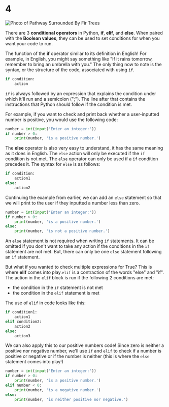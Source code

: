 # 4

![Photo of Pathway Surrounded By Fir Trees](https://images.pexels.com/photos/1578750/pexels-photo-1578750.jpeg?auto=compress&cs=tinysrgb&h=750&w=1260)

There are 3 **conditional operators** in Python, **if**, **elif**, and **else**. When paired with the **Boolean values**, they can be used to set conditions for when you want your code to run.

The function of the **if** operator similar to its definition in English! For example, in English, you might say something like "If it rains tomorrow, remember to bring an umbrella with you." The only thing now to note is the syntax, or the structure of the code, associated with using `if`.

```python
if condition:
    action
```

`if` is always followed by an expression that explains the condition under which it'll run and a semicolon \(";"\). The line after that contains the instructions that Python should follow if the condition is met.

For example, if you want to check and print back whether a user-inputted number is positive, you would use the following code:

```python
number = int(input('Enter an integer:'))
if number > 0:
    print(number, 'is a positive number.')
```

The **else** operator is also very easy to understand, it has the same meaning as it does in English. The `else` action will only be executed if the `if` condition is not met. The `else` operator can only be used if a `if` condition precedes it. The syntax for `else` is as follows:

```python
if condition:
    action1
else:
    action2
```

Continuing the example from earlier, we can add an `else` statement so that we will print to the user if they inputted a number less than zero.

```python
number = int(input('Enter an integer:'))
if number > 0:
    print(number, 'is a positive number.')
else: 
    print(number, 'is not a positive number.')
```

An `else` statement is not required when writing `if` statements. It can be omitted if you don't want to take any action if the conditions in the `if` statement are not met. But, there can only be one `else` statement following an `if` statement.

But what if you wanted to check multiple expressions for True? This is where **elif** comes into play.`elif` is a contraction of the words "else" and "if". The action in the `elif` block is run if the following 2 conditions are met:

* the condition in the `if` statement is not met
* the condition in the `elif` statement is met

The use of `elif` in code looks like this:

```python
if condition1:
    action1
elif condition2:
    action2
else:
    action3
```

We can also apply this to our positive numbers code! Since zero is neither a positive nor negative number, we'll use `if` and `elif` to check if a number is positive or negative or if the number is neither \(this is where the `else` statement comes into play!\)

```python
number = int(input('Enter an integer:'))
if number > 0:
    print(number, 'is a positive number.')
elif number < 0:
    print(number, 'is a negative number.')
else: 
    print(number, 'is neither positive nor negative.')
```

